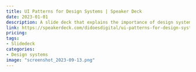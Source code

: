 ```yaml
---
title: UI Patterns for Design Systems | Speaker Deck
date: 2023-01-01
description: A slide deck that explains the importance of design systems and provides examples of UI patterns that can be used to create them.
link: https://speakerdeck.com/didoesdigital/ui-patterns-for-design-systems
pricing: 
tags: 
- Slidedeck
categories: 
- Design systems
image: "screenshot_2023-09-13.png"
---
```

